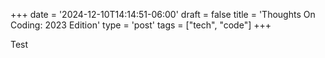 +++
date = '2024-12-10T14:14:51-06:00'
draft = false
title = 'Thoughts On Coding: 2023 Edition'
type = 'post'
tags = ["tech", "code"]
+++

Test